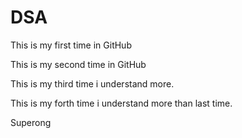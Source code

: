 # DSA

This is my first time in GitHub

This is my second time in GitHub

This is my third time i understand more.

This is my forth time i understand more than last time.

Superong
